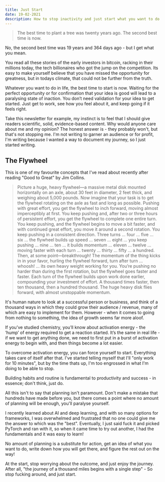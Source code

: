 ```yaml
---
title: Just Start
date: 19-02-2021
description: How to stop inactivity and just start what you want to do. The flywheel concept of getting things off the ground and the best and only time to start is now!
---
```


> The best time to plant a tree was twenty years ago. The second best time is now.

No, the second best time was 19 years and 364 days ago - but I get what you mean.

You read all these stories of the early investors in bitcoin, racking in their millions today, the tech billionaires who got the jump on the competition. Its easy to make yourself believe that you have missed the opportunity for greatness, but in todays climate, that could not be further from the truth.

Whatever you want to do in life, the best time to start is now. Waiting for the perfect opportunity or for confirmation that your idea is good will lead to a paralysing state of inaction. You don’t need validation for your idea to get started. Just get to work, see how you feel about it, and keep going if it feels right.

Take this newsletter for example, my instinct is to feel that I should give readers scientific, solid, evidence-based content. Why would anyone care about me and my opinion? The honest answer is - they probably won't, but that's not stopping me. I'm not writing to garner an audience or for profit, I'm writing because I wanted a way to document my journey, so I just started writing.

## The Flywheel

This is one of my favourite concepts that I've read about recently after reading "Good to Great" by Jim Collins.

> Picture a huge, heavy flywheel—a massive metal disk mounted horizontally on an axle, about 30 feet in diameter, 2 feet thick, and weighing about 5,000 pounds. Now imagine that your task is to get the flywheel rotating on the axle as fast and long as possible. Pushing with great effort, you get the flywheel to inch forward, moving almost imperceptibly at first. You keep pushing and, after two or three hours of persistent effort, you get the flywheel to complete one entire turn. You keep pushing, and the flywheel begins to move a bit faster, and with continued great effort, you move it around a second rotation. You keep pushing in a consistent direction. Three turns ... four ... five ... six ... the flywheel builds up speed ... seven ... eight ... you keep pushing ... nine ... ten ... it builds momentum ... eleven ... twelve ... moving faster with each turn ... twenty ... thirty ... fifty ... a hundred.
Then, at some point—breakthrough! The momentum of the thing kicks in in your favor, hurling the flywheel forward, turn after turn ... whoosh! ... its own heavy weight working for you. You’re pushing no harder than during the first rotation, but the flywheel goes faster and faster. Each turn of the flywheel builds upon work done earlier, compounding your investment of effort. A thousand times faster, then ten thousand, then a hundred thousand. The huge heavy disk flies forward, with almost unstoppable momentum.

It's human nature to look at a successful person or business, and think of a thousand ways in which they could grow their audience / revenue, many of which are easy to implement for them. However - when it comes to going from nothing to something, the idea of growth seems far more aloof.  

If you’ve studied chemistry, you’ll know about activation energy - the ‘hump’ of energy required to get a reaction started. It’s the same in real life - if we want to get anything done, we need to first put in a burst of activation energy to begin with, and then things become a lot easier.

To overcome activation energy, you can force yourself to start. Everything takes care of itself after that. I've started telling myself that I'll "only work for 10 minutes", but by the time thats up, I'm too engrossed in what I'm doing to be able to stop. 

Building habits and routine is fundamental to productivity and success - in essence;  don't think, just do.

All this isn't to say that planning isn't paramount. Don't make a mistake that hundreds have made before you, but there comes a point where no amount of planning will be enough, you'll paralyse yourself.

I recently learned about AI and deep learning, and with so many options for frameworks, I was overwhelmed and frustrated that no one could give me the answer to which was the "best". Eventually, I just said fuck it and picked PyTorch and ran with it, so when it came time to try out another, I had the fundamentals and it was easy to learn!

No amount of planning is a substitute for action, get an idea of what you want to do, write down how you will get there, and figure the rest out on the way!

At the start, stop worrying about the outcome, and just enjoy the journey. After all, "the journey of a thousand miles begins with a single step" - So stop fucking around, and just start.
